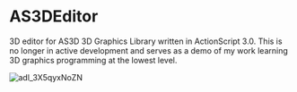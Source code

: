 # AS3DEditor
3D editor for AS3D 3D Graphics Library written in ActionScript 3.0.  This is no longer in active development and serves as a demo of my work learning 3D graphics programming at the lowest level.

![adl_3X5qyxNoZN](https://user-images.githubusercontent.com/1977536/218267766-0b934964-b137-482b-ae86-68f832321608.gif)
